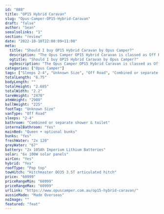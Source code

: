 ```yaml
---
id: "888"
title: "OP15 Hybrid Caravan"
slug: "Opus-Camper-OP15-Hybrid-Caravan"
draft: "false"
author: "Sean"
seealsolinks: "1"
section: "review"
date: "2022-10-10T22:00:09+11:00"
meta:
  title: "Should I buy OP15 Hybrid Caravan by Opus Camper?"
  description: "The Opus Camper OP15 Hybrid Caravan is classed as Off Road, and sleeps 2-4 people. It is Made Overseas and comes in at Unknown Size. It generally has Combined or separate shower & toilet."
  ogtitle: "Should I buy OP15 Hybrid Caravan by Opus Camper?"
  ogdescription: "The Opus Camper OP15 Hybrid Caravan is classed as Off Road, and sleeps 2-4 people. It is Made Overseas and comes in at Unknown Size. It generally has Combined or separate shower & toilet."
categories: ["Opus Camper"]
tags: ["Sleeps 2-4", "Unknown Size", "Off Road", "Combined or separate shower & toilet", "Pop top", "60 - 70k", "Made Overseas"]
totalLength: "6.75"
bodyLength: ""
totalHeight: "2.685"
totalWidth: "2.2"
tareWeight: "2470"
atmWeight: "2900"
ballWeight: "225"
footTag: "Unknown Size"
vanType: "Off Road"
sleeps: "2-4"
bathroom: "Combined or separate shower & toilet"
internalBathroom: "Yes"
mainBed: "Queen + optional bunks"
bunks: "Yes"
freshWater: "2x 120"
greyWater: "67"
battery: "2x 105Ah Imperium Lithium Batteries"
solar: "6x 100W solar panels"
airCon: "Yes"
hybrid: "Yes"
roofType: "Pop top"
towHitch: "Hitchmaster DO35 3.5T articulated hitch"
price: "60999"
priceRangeMin: "60999"
priceRangeMax: "60999"
urlLink: "https://www.opuscamper.com.au/op15-hybrid-caravan/"
aussieMade: "Made Overseas"
noImage: ""
featured: "feat"
---
```

